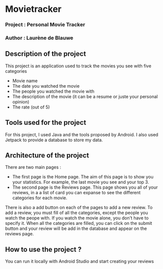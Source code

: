 # Movietracker

### Project : Personal Movie Tracker
### Author : Laurène de Blauwe

## Description of the project
This project is an application used to track the movies you see with five categories
- Movie name
- The date you watched the movie
- The people you watched the movie with
- The description of the movie (it can be a resume or juste your personal opinion)
- The rate (out of 5)

## Tools used for the project
For this project, I used Java and the tools proposed by Android. I also used Jetpack to provide a database to store my data.

## Architecture of the project
There are two main pages : 
- The first page is the Home page. The aim of this page is to show you your statistics. For example, the last movie you see and your top 3.
- The second page is the Reviews page. This page shows you all of your reviews, in a a list of card you can expanse to see the different categories for each movie.

There is also a add button on each of the pages to add a new review. To add a review, you must fill of all the categories, except the people you watch the peope with. If you watch the movie alone, you don't have to specify it. When all the categories are filled, you can click on the submit button and your review will be add in the database and appear on the reviews page.

## How to use the project ?
You can run it locally with Android Studio and start creating your reviews
